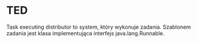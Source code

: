 TED
===

Task executing distributor  to system, który wykonuje zadania. Szablonem zadania jest klasa implementująca interfejs java.lang.Runnable.
